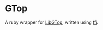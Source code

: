 GTop
====

A ruby wrapper for [LibGTop](http://developer.gnome.org/libgtop/stable/), written using [ffi](https://github.com/ffi/ffi).
